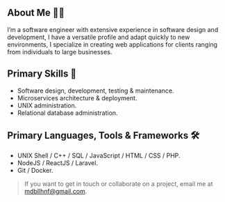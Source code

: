 ## About Me 🤵🏻

I’m a software engineer with extensive experience in software design and development, I have a versatile profile and adapt quickly to new environments, I specialize in creating web applications for clients ranging from individuals to large businesses.

## Primary Skills 💎

- Software design, development, testing & maintenance.
- Microservices architecture & deployment.
- UNIX administration.
- Relational database administration.

## Primary Languages, Tools & Frameworks 🛠️

- UNIX Shell / C++ / SQL / JavaScript / HTML / CSS / PHP.
- NodeJS / ReactJS / Laravel.
- Git / Docker.

> If you want to get in touch or collaborate on a project, email me at mdbllhnf@gmail.com.
